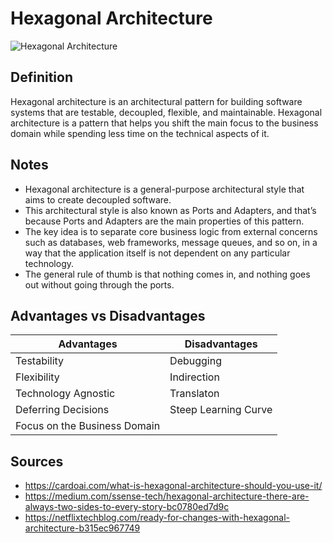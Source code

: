 # Hexagonal Architecture

![Hexagonal Architecture](https://miro.medium.com/v2/resize:fit:720/format:webp/1*NfFzI7Z-E3ypn8ahESbDzw.png)

## Definition

Hexagonal architecture is an architectural pattern for building software systems that are testable, decoupled, flexible, and maintainable. Hexagonal architecture is a pattern that helps you shift the main focus to the business domain while spending less time on the technical aspects of it.

## Notes

- Hexagonal architecture is a general-purpose architectural style that aims to create decoupled software.
- This architectural style is also known as Ports and Adapters, and that’s because Ports and Adapters are the main properties of this pattern.
- The key idea is to separate core business logic from external concerns such as databases, web frameworks, message queues, and so on, in a way that the application itself is not dependent on any particular technology.
- The general rule of thumb is that nothing comes in, and nothing goes out without going through the ports.

## Advantages vs Disadvantages

| Advantages | Disadvantages |
| ---------- | ------------- |
| Testability | Debugging |
| Flexibility | Indirection |
| Technology Agnostic | Translaton |
| Deferring Decisions | Steep Learning Curve |
| Focus on the Business Domain | |

## Sources

- <https://cardoai.com/what-is-hexagonal-architecture-should-you-use-it/>
- <https://medium.com/ssense-tech/hexagonal-architecture-there-are-always-two-sides-to-every-story-bc0780ed7d9c>
- <https://netflixtechblog.com/ready-for-changes-with-hexagonal-architecture-b315ec967749>